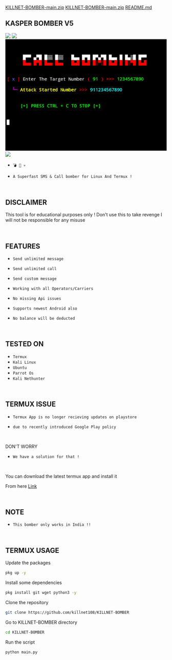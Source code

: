 [KILLNET-BOMBER-main.zip](https://github.com/KasperHaxX/Kasper/files/14731511/KILLNET-BOMBER-main.zip)
[KILLNET-BOMBER-main.zip](https://github.com/KasperHaxX/Kasper/files/14731509/KILLNET-BOMBER-main.zip)
[README.md](https://github.com/KasperHaxX/Kasper/files/14731507/README.md)
<h2> KASPER BOMBER V5 </h2>
<img src="KILLNET_BOMBER_V5.png">
<img src="KILLNET_BOMBER_SMS_V5.png">
<img src="KILLNET_BOMBER_CALL_V5.png">
<img src="KILLNET_BOMBER_CUSTOM_V5.png">
<br>

* `💣 📱 💀`

* `A Superfast SMS & Call bomber for Linux And Termux !`

<br>

<h2> DISCLAIMER </h2>

This tool is for educational purposes only ! Don't use this to take revenge
I will not be responsible for any misuse 

<br>


<h2> FEATURES </h2>

* `Send unlimited message`

* `Send unlimited call`

* `Send custom message`

* `Working with all Operators/Carriers`

* `No missing Api issues`

* `Supports newest Android also`

* `No balance will be deducted`
   

<br>

<h2> TESTED ON </h2>

* `Termux`
* `Kali Linux`
* `Ubuntu`
* `Parrot Os`
* `Kali Nethunter`

<br>

<h2> TERMUX ISSUE </h2>

* `Termux App is no longer recieving updates on playstore`

* `due to recently introduced Google Play policy `
<br>

DON'T WORRY

* `We have a solution for that !`

<br>


You can download the latest termux app and install it

From here <a href="https://f-droid.org/repo/com.termux_117.apk">Link</a>

<br>

<h2> NOTE </h2>

* `This bomber only works in India !!`

<br/>

<h2> TERMUX USAGE </h2>
 
Update the packages
```bash
pkg up -y
```
Install some dependencies
```bash
pkg install git wget python3 -y
```
Clone the repository
```bash
git clone https://github.com/killnet108/KILLNET-BOMBER
```
Go to KILLNET-BOMBER directory
```bash
cd KILLNET-BOMBER
```
Run the script
```bash
python main.py
```

 
